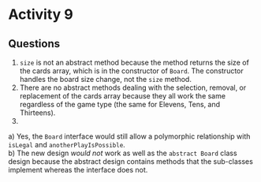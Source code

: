 # Activity 9
## Questions
1) `size` is not an abstract method because the method returns the size of the cards array, which is in the constructor of `Board`. The constructor handles the board size change, not the `size` method.  
2) There are no abstract methods dealing with the selection, removal, or replacement of the cards array because they all work the same regardless of the game type (the same for Elevens, Tens, and Thirteens).  
3)  
a) Yes, the `Board` interface would still allow a polymorphic relationship with `isLegal` and `anotherPlayIsPossible`.  
b) The new design *would not* work as well as the `abstract Board` class design because the abstract design contains methods that the sub-classes implement whereas the interface does not.  